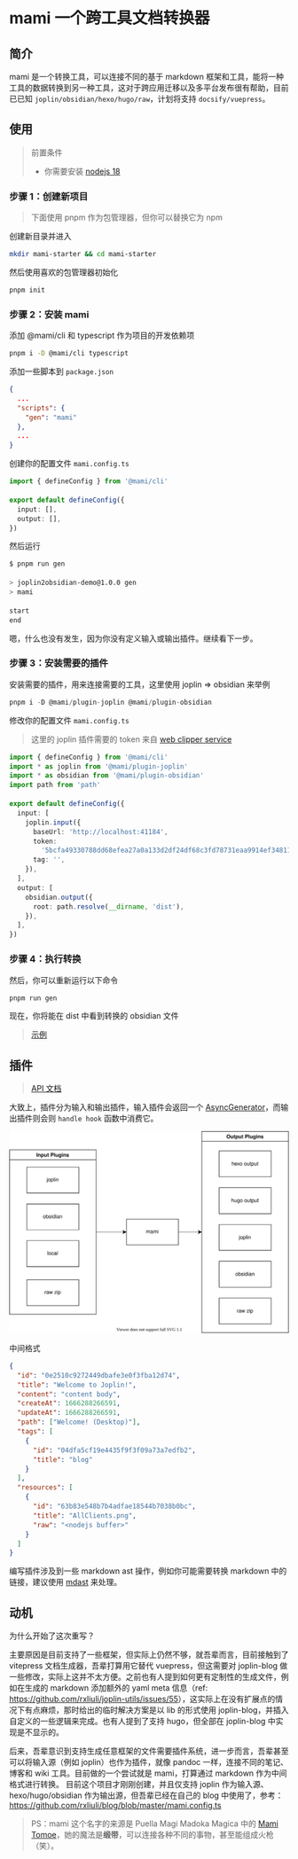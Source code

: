 # mami 一个跨工具文档转换器

## 简介

mami 是一个转换工具，可以连接不同的基于 markdown 框架和工具，能将一种工具的数据转换到另一种工具，这对于跨应用迁移以及多平台发布很有帮助，目前已已知 `joplin/obsidian/hexo/hugo/raw`，计划将支持 `docsify/vuepress`。

## 使用

> 前置条件
>
> - 你需要安装 [nodejs 18](https://nodejs.org/en/download/)

### 步骤 1：创建新项目

> 下面使用 pnpm 作为包管理器，但你可以替换它为 npm

创建新目录并进入

```sh
mkdir mami-starter && cd mami-starter
```

然后使用喜欢的包管理器初始化

```sh
pnpm init
```

### 步骤 2：安装 mami

添加 @mami/cli 和 typescript 作为项目的开发依赖项

```sh
pnpm i -D @mami/cli typescript
```

添加一些脚本到 `package.json`

```json
{
  ...
  "scripts": {
    "gen": "mami"
  },
  ...
}
```

创建你的配置文件 `mami.config.ts`

```ts
import { defineConfig } from '@mami/cli'

export default defineConfig({
  input: [],
  output: [],
})
```

然后运行

```sh
$ pnpm run gen

> joplin2obsidian-demo@1.0.0 gen
> mami

start
end
```

嗯，什么也没有发生，因为你没有定义输入或输出插件。继续看下一步。

### 步骤 3：安装需要的插件

安装需要的插件，用来连接需要的工具，这里使用 joplin => obsidian 来举例

```ts
pnpm i -D @mami/plugin-joplin @mami/plugin-obsidian
```

修改你的配置文件 `mami.config.ts`

> 这里的 joplin 插件需要的 token 来自 [web clipper service](https://joplinapp.org/clipper/#troubleshooting-the-web-clipper-service)

```ts
import { defineConfig } from '@mami/cli'
import * as joplin from '@mami/plugin-joplin'
import * as obsidian from '@mami/plugin-obsidian'
import path from 'path'

export default defineConfig({
  input: [
    joplin.input({
      baseUrl: 'http://localhost:41184',
      token:
        '5bcfa49330788dd68efea27a0a133d2df24df68c3fd78731eaa9914ef34811a34a782233025ed8a651677ec303de6a04e54b57a27d48898ff043fd812d8e0b31',
      tag: '',
    }),
  ],
  output: [
    obsidian.output({
      root: path.resolve(__dirname, 'dist'),
    }),
  ],
})
```

### 步骤 4：执行转换

然后，你可以重新运行以下命令

```sh
pnpm run gen
```

现在，你将能在 dist 中看到转换的 obsidian 文件

> [示例](https://github.com/rxliuli/mami/tree/master/demos/joplin2obsidian-demo)

## 插件

> [API 文档](https://paka.dev/npm/@mami/cli@latest/api)

大致上，插件分为输入和输出插件，输入插件会返回一个 [AsyncGenerator](https://developer.mozilla.org/en-US/docs/Web/JavaScript/Reference/Global_Objects/AsyncGenerator)，而输出插件则会则 `handle hook` 函数中消费它。

![design](./public/design.drawio.svg)

中间格式

```json
{
  "id": "0e2510c9272449dbafe3e0f3fba12d74",
  "title": "Welcome to Joplin!",
  "content": "content body",
  "createAt": 1666288266591,
  "updateAt": 1666288266591,
  "path": ["Welcome! (Desktop)"],
  "tags": [
    {
      "id": "04dfa5cf19e4435f9f3f09a73a7edfb2",
      "title": "blog"
    }
  ],
  "resources": [
    {
      "id": "63b83e548b7b4adfae18544b7038b0bc",
      "title": "AllClients.png",
      "raw": "<nodejs buffer>"
    }
  ]
}
```

编写插件涉及到一些 markdown ast 操作，例如你可能需要转换 markdown 中的链接，建议使用 [mdast](https://github.com/syntax-tree/mdast) 来处理。

## 动机

为什么开始了这次重写？

主要原因是目前支持了一些框架，但实际上仍然不够，就吾辈而言，目前接触到了 vitepress 文档生成器，吾辈打算用它替代 vuepress，但这需要对 joplin-blog 做一些修改，实际上这并不太方便。之前也有人提到如何更有定制性的生成文件，例如在生成的 markdown 添加额外的 yaml meta 信息（ref: <https://github.com/rxliuli/joplin-utils/issues/55>），这实际上在没有扩展点的情况下有点麻烦，那时给出的临时解决方案是以 lib 的形式使用 joplin-blog，并插入自定义的一些逻辑来完成。也有人提到了支持 hugo，但全部在 joplin-blog 中实现是不显示的。

后来，吾辈意识到支持生成任意框架的文件需要插件系统，进一步而言，吾辈甚至可以将输入源（例如 joplin）也作为插件，就像 pandoc 一样，连接不同的笔记、博客和 wiki 工具。目前做的一个尝试就是 mami，打算通过 markdown 作为中间格式进行转换。
目前这个项目才刚刚创建，并且仅支持 joplin 作为输入源、hexo/hugo/obsidian 作为输出源，但吾辈已经在自己的 blog 中使用了，参考：<https://github.com/rxliuli/blog/blob/master/mami.config.ts>

> PS：mami 这个名字的来源是 Puella Magi Madoka Magica 中的 [Mami Tomoe](https://en.wikipedia.org/wiki/Mami_Tomoe)，她的魔法是**缎带**，可以连接各种不同的事物，甚至能组成火枪（笑）。
